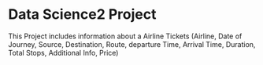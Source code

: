 # Data Science2 Project
 This Project includes information about a Airline Tickets (Airline, Date of Journey, Source, Destination, Route, departure Time, Arrival Time, Duration, Total Stops, Additional Info, Price)
